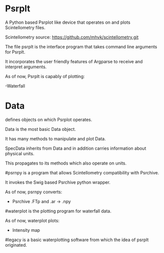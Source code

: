 # Psrplt
A Python based Psrplot like device that operates on and plots Scintellometry files.

Scintellometry source: https://github.com/mhvk/scintellometry.git

The file psrplt is the interface program that takes command line arguments for Psrplt.

It incorporates the user friendly features of Argparse to receive and interpret arguments.

As of now, Psrplt is capably of plotting:

-Waterfall


# Data 
defines objects on which Psrplot operates.

Data is the most basic Data object.

It has many methods to manipulate and plot Data.

SpecData inherits from Data and in addition carries information about physical units.

This propagates to its methods which also operate on units.


#psrnpy 
is a program that allows Scintellometry compatibility with Psrchive.

It invokes the Swig based Psrchive python wrapper.

As of now, psrnpy converts: 

- Psrchive .FTp and .ar -> .npy


#waterplot 
is the plotting program for waterfall data.

As of now, waterplot plots:

- Intensity map


#legacy 
is a basic waterplotting software from which the idea of psrplt originated.
